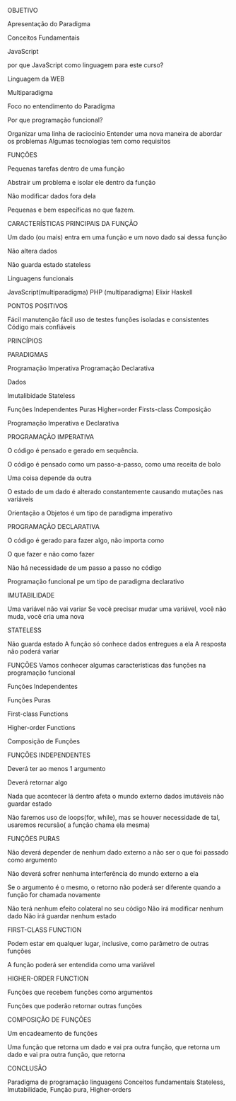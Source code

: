 OBJETIVO

Apresentação do Paradigma

Conceitos Fundamentais

JavaScript

por que JavaScript como linguagem para este curso?

Linguagem da WEB

Multiparadigma

Foco no entendimento do Paradigma


Por que programação funcional?

Organizar uma linha de raciocínio
Entender uma nova maneira de abordar os problemas
Algumas tecnologias tem como requisitos


FUNÇÕES

Pequenas tarefas dentro de uma função

Abstrair um problema e isolar ele dentro da função

Não modificar dados fora dela

Pequenas e bem específicas no que fazem.


CARACTERÍSTICAS PRINCIPAIS DA FUNÇÃO

Um dado (ou mais) entra em uma função e um novo dado sai dessa função

Não altera dados

Não guarda estado stateless

Linguagens funcionais

JavaScript(multiparadigma)
PHP (multiparadigma)
Elixir
Haskell


PONTOS POSITIVOS

Fácil manutenção
fácil uso de testes
    funções isoladas e consistentes
Código mais confiáveis


PRINCÍPIOS

PARADIGMAS

Programação Imperativa
Programação Declarativa


Dados

Imutalibidade
Stateless

Funções
Independentes
Puras
Higher=order
Firsts-class
Composição

Programação
Imperativa e Declarativa


PROGRAMAÇÃO IMPERATIVA

O código é pensado e gerado em sequência.

O código é pensado como um passo-a-passo, como uma receita
de bolo

Uma coisa depende da outra

O estado de um dado é alterado constantemente causando mutações nas variáveis

Orientação a Objetos é um tipo de paradigma imperativo


PROGRAMAÇÃO DECLARATIVA

O código é gerado para fazer algo, não importa como

O que fazer e não como fazer

Não há necessidade de um passo a passo no código

Programação funcional pe um tipo de paradigma declarativo


IMUTABILIDADE

Uma variável não vai variar
Se você precisar mudar uma variável, você não muda, você cria uma nova



STATELESS

Não guarda estado
A função só conhece dados entregues a ela
A resposta não poderá variar


FUNÇÕES 
Vamos conhecer algumas características das funções na programação funcional

Funções Independentes

Funções Puras

First-class Functions

Higher-order Functions

Composição de Funções

FUNÇÕES INDEPENDENTES

Deverá ter ao menos 1 argumento

Deverá retornar algo

Nada que acontecer lá dentro afeta o mundo externo
    dados imutáveis
    não guardar estado

Não faremos uso de loops(for, while), mas se houver necessidade de tal, usaremos recursão( a função chama ela mesma)



FUNÇÕES PURAS

Não deverá depender de nenhum dado externo a não ser o que foi passado como argumento

Não deverá sofrer nenhuma interferência do mundo externo a ela

Se o argumento é o mesmo, o retorno não poderá ser diferente quando a função for chamada novamente

Não terá nenhum efeito colateral no seu código
    Não irá modificar nenhum dado
    Não irá guardar nenhum estado




FIRST-CLASS FUNCTION

Podem estar em qualquer lugar, inclusive, como parâmetro de outras funções

A função poderá ser entendida como uma variável



HIGHER-ORDER FUNCTION

Funções que recebem funções como argumentos

Funções que poderão retornar outras funções


COMPOSIÇÃO DE FUNÇÕES

Um encadeamento de funções

Uma função que retorna um dado e vai pra outra função, que retorna um dado e vai pra outra função, que retorna



CONCLUSÃO

Paradigma de programação
linguagens
Conceitos fundamentais
    Stateless, Imutabilidade, Função pura, Higher-orders



